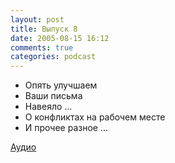 ```yaml
---
layout: post
title: Выпуск 8
date: 2005-08-15 16:12
comments: true
categories: podcast
---
```


- Опять улучшаем
- Ваши письма
- Навеяло ...
- О конфликтах на рабочем месте
- И прочее разное ...

[Аудио](https://podcast.umputun.com/media/ump_podcast8.mp3)
<audio src="https://podcast.umputun.com/media/ump_podcast8.mp3" preload="none">
